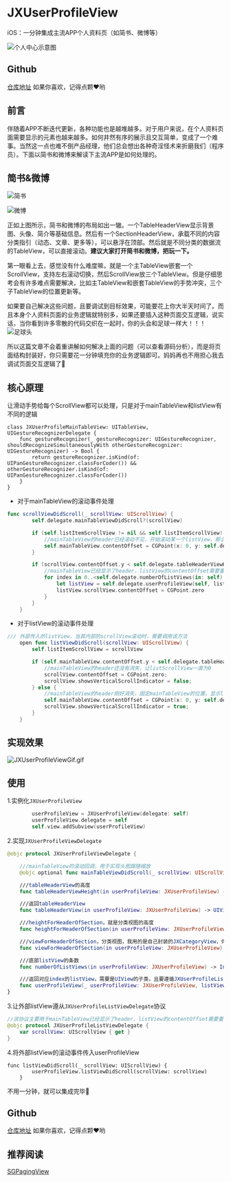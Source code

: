 # JXUserProfileView
iOS：一分钟集成主流APP个人资料页（如简书、微博等）

![个人中心示意图](https://upload-images.jianshu.io/upload_images/1085173-3f9189ec31d470f1.jpg?imageMogr2/auto-orient/strip%7CimageView2/2/w/750)

## Github
[仓库地址](https://github.com/pujiaxin33/JXUserProfileView) 如果你喜欢，记得点颗❤️哟
## 前言
  伴随着APP不断迭代更新，各种功能也是越堆越多。对于用户来说，在个人资料页面需要显示的元素也越来越多。如何井然有序的展示且交互简单，变成了一个难事。当然这一点也难不倒产品经理，他们总会想出各种奇淫怪术来折磨我们（程序员）。下面以简书和微博来解读下主流APP是如何处理的。

## 简书&微博
![简书](https://upload-images.jianshu.io/upload_images/1085173-0da903effc6c05af.PNG?imageMogr2/auto-orient/strip%7CimageView2/2/w/375)

![微博](https://upload-images.jianshu.io/upload_images/1085173-cb5c095f4ed0e065.jpg?imageMogr2/auto-orient/strip%7CimageView2/2/w/375)

  正如上图所示，简书和微博的布局如出一辙。一个TableHeaderView显示背景图、头像、简介等基础信息。然后有一个SectionHeaderView，承载不同的内容分类指引（动态、文章、更多等），可以悬浮在顶部。然后就是不同分类的数据流的TableView，可以直接滚动。**建议大家打开简书和微博，把玩一下。**

  第一眼看上去，感觉没有什么难度嘛，就是一个主TableView嵌套一个ScrollView，支持左右滚动切换，然后ScrollView放三个TableView。但是仔细思考会有许多难点需要解决，比如主TableView和嵌套TableView的手势冲突，三个子TableView的位置更新等。

  如果要自己解决这些问题，且要调试到目标效果，可能要花上你大半天时间了。而且本身个人资料页面的业务逻辑就特别多，如果还要插入这种页面交互逻辑，说实话，当你看到许多零散的代码交织在一起时，你的头会和足球一样大！！！
![足球头](https://upload-images.jianshu.io/upload_images/1085173-aee6817c3954c1d4.jpg?imageMogr2/auto-orient/strip%7CimageView2/2/w/375)

  所以这篇文章不会着重讲解如何解决上面的问题（可以查看源码分析），而是将页面结构封装好，你只需要花一分钟填充你的业务逻辑即可。妈妈再也不用担心我去调试页面交互逻辑了👏

## 核心原理
 让滑动手势给每个ScrollView都可以处理，只是对于mainTableView和listView有不同的逻辑
```
class JXUserProfileMainTableView: UITableView, UIGestureRecognizerDelegate {
    func gestureRecognizer(_ gestureRecognizer: UIGestureRecognizer, shouldRecognizeSimultaneouslyWith otherGestureRecognizer: UIGestureRecognizer) -> Bool {
        return gestureRecognizer.isKind(of: UIPanGestureRecognizer.classForCoder()) && otherGestureRecognizer.isKind(of: UIPanGestureRecognizer.classForCoder())
    }
}
```
- 对于mainTableView的滚动事件处理
```swift
func scrollViewDidScroll(_ scrollView: UIScrollView) {
        self.delegate.mainTableViewDidScroll?(scrollView)

        if (self.listItemScrollView != nil && self.listItemScrollView!.contentOffset.y > 0) {
            //mainTableView的header已经滚动不见，开始滚动某一个listView，那么固定mainTableView的contentOffset，让其不动
            self.mainTableView.contentOffset = CGPoint(x: 0, y: self.delegate.tableHeaderViewHeight(in: self))
        }

        if (scrollView.contentOffset.y < self.delegate.tableHeaderViewHeight(in: self)) {
            //mainTableView已经显示了header，listView的contentOffset需要重置
            for index in 0..<self.delegate.numberOfListViews(in: self) {
                let listView = self.delegate.userProfileView(self, listViewInRow: index)
                listView.scrollView.contentOffset = CGPoint.zero
            }
        }
    }
```
- 对于listView的滚动事件处理
```swift
/// 外部传入的listView，当其内部的scrollView滚动时，需要调用该方法
    open func listViewDidScroll(scrollView: UIScrollView) {
        self.listItemScrollView = scrollView

        if (self.mainTableView.contentOffset.y < self.delegate.tableHeaderViewHeight(in: self)) {
            //mainTableView的header还没有消失，让listScrollView一直为0
            scrollView.contentOffset = CGPoint.zero;
            scrollView.showsVerticalScrollIndicator = false;
        } else {
            //mainTableView的header刚好消失，固定mainTableView的位置，显示listScrollView的滚动条
            self.mainTableView.contentOffset = CGPoint(x: 0, y: self.delegate.tableHeaderViewHeight(in: self));
            scrollView.showsVerticalScrollIndicator = true;
        }
    }
```

## 实现效果
![JXUserProfileViewGif.gif](https://upload-images.jianshu.io/upload_images/1085173-981d275f1b8a4bdb.gif?imageMogr2/auto-orient/strip)

## 使用
1.实例化`JXUserProfileView`
```swift
        userProfileView = JXUserProfileView(delegate: self)
        userProfileView.delegate = self
        self.view.addSubview(userProfileView)
```
2.实现`JXUserProfileViewDelegate`
```swift
@objc protocol JXUserProfileViewDelegate {

    ///mainTableView的滚动回调，用于实现头图跟随缩放
    @objc optional func mainTableViewDidScroll(_ scrollView: UIScrollView)

    ///tableHeaderView的高度
    func tableHeaderViewHeight(in userProfileView: JXUserProfileView) -> CGFloat

    ///返回tableHeaderView
    func tableHeaderView(in userProfileView: JXUserProfileView) -> UIView

    ///heightForHeaderOfSection，就是分类视图的高度
    func heightForHeaderOfSection(in userProfileView: JXUserProfileView) -> CGFloat

    ///viewForHeaderOfSection，分类视图，我用的是自己封装的JXCategoryView，你也可以选择其他的或者自己写
    func viewForHeaderOfSection(in userProfileView: JXUserProfileView) -> UIView

    ///底部listView的条数
    func numberOfListViews(in userProfileView: JXUserProfileView) -> Int

    ///返回对应index的listView，需要是UIView的子类，且要遵循JXUserProfileListViewDelegate。这里要求返回一个UIView而不是一个UIScrollView，因为listView可能并不只是一个单纯的TableView，还会有其他的元素
    func userProfileView(_ userProfileView: JXUserProfileView, listViewInRow row: Int) -> JXUserProfileListViewDelegate & UIView
}
```

3.让外部listView遵从`JXUserProfileListViewDelegate`协议
```swift
//该协议主要用于mainTableView已经显示了header，listView的contentOffset需要重置时，内部需要访问到外部传入进来的listView内的scrollView
@objc protocol JXUserProfileListViewDelegate {
    var scrollView: UIScrollView { get }
}
```

4.将外部listView的滚动事件传入userProfileView
```
func listViewDidScroll(_ scrollView: UIScrollView) {
        userProfileView.listViewDidScroll(scrollView: scrollView)
    }
```

  不用一分钟，就可以集成完毕👏

## Github
[仓库地址](https://github.com/pujiaxin33/JXUserProfileView) 如果你喜欢，记得点颗❤️哟

## 推荐阅读
[SGPagingView](https://github.com/kingsic/SGPagingView)



